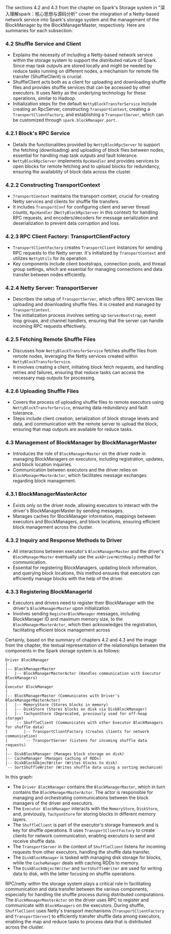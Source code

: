The sections 4.2 and 4.3 from the chapter on Spark's Storage system in "深入理解spark：核心思想与源码分析" cover the integration of a Netty-based network service into Spark's storage system and the management of the BlockManager by the BlockManagerMaster, respectively. Here are summaries for each subsection:

### 4.2 Shuffle Service and Client

- Explains the necessity of including a Netty-based network service within the storage system to support the distributed nature of Spark. Since map task outputs are stored locally and might be needed by reduce tasks running on different nodes, a mechanism for remote file transfer (ShuffleClient) is crucial.
- ShuffleClient acts both as a client for uploading and downloading shuffle files and provides shuffle services that can be accessed by other executors. It uses Netty as the underlying technology for these operations, similar to Hadoop.
- Initialization steps for the default `NettyBlockTransferService` include creating an RpcServer, constructing `TransportContext`, creating a `TransportClientFactory`, and establishing a `TransportServer`, which can be customized through `spark.blockManager.port`.

### 4.2.1 Block's RPC Service

- Details the functionalities provided by `NettyBlockRpcServer` to support the fetching (downloading) and uploading of block files between nodes, essential for handling map task outputs and fault tolerance.
- `NettyBlockRpcServer` implements `RpcHandler` and provides services to open blocks for remote fetching and to upload blocks for redundancy, ensuring the availability of block data across the cluster.

### 4.2.2 Constructing TransportContext

- `TransportContext` maintains the transport context, crucial for creating Netty services and clients for shuffle file transfers.
- It includes `TransportConf` for configuring client and server thread counts, `RpcHandler` (`NettyBlockRpcServer` in this context) for handling RPC requests, and encoders/decoders for message serialization and deserialization to prevent data corruption and loss.

### 4.2.3 RPC Client Factory: TransportClientFactory

- `TransportClientFactory` creates `TransportClient` instances for sending RPC requests to the Netty server. It's initialized by `TransportContext` and utilizes `NettyUtils` for its operation.
- Key components include client bootstraps, connection pools, and thread group settings, which are essential for managing connections and data transfer between nodes efficiently.

### 4.2.4 Netty Server: TransportServer

- Describes the setup of `TransportServer`, which offers RPC services like uploading and downloading shuffle files. It is created and managed by `TransportContext`.
- The initialization process involves setting up `ServerBootstrap`, event loop groups, and channel handlers, ensuring that the server can handle incoming RPC requests effectively.

### 4.2.5 Fetching Remote Shuffle Files

- Discusses how `NettyBlockTransferService` fetches shuffle files from remote nodes, leveraging the Netty services created within `NettyBlockTransferService`.
- It involves creating a client, initiating block fetch requests, and handling retries and failures, ensuring that reduce tasks can access the necessary map outputs for processing.

### 4.2.6 Uploading Shuffle Files

- Covers the process of uploading shuffle files to remote executors using `NettyBlockTransferService`, ensuring data redundancy and fault tolerance.
- Steps include client creation, serialization of block storage levels and data, and communication with the remote server to upload the block, ensuring that map outputs are available for reduce tasks.

### 4.3 Management of BlockManager by BlockManagerMaster

- Introduces the role of `BlockManagerMaster` on the driver node in managing BlockManagers on executors, including registration, updates, and block location inquiries.
- Communication between executors and the driver relies on `BlockManagerMasterActor`, which facilitates message exchanges regarding block management.

### 4.3.1 BlockManagerMasterActor

- Exists only on the driver node, allowing executors to interact with the driver's BlockManagerMaster by sending messages.
- Manages caches for BlockManager information, mappings between executors and BlockManagers, and block locations, ensuring efficient block management across the cluster.

### 4.3.2 Inquiry and Response Methods to Driver

- All interactions between executor's `BlockManagerMaster` and the driver's `BlockManagerMaster` eventually use the `askDriverWithReply` method for communication.
- Essential for registering BlockManagers, updating block information, and querying block locations, this method ensures that executors can efficiently manage blocks with the help of the driver.

### 4.3.3 Registering BlockManagerId

- Executors and drivers need to register their BlockManager with the driver's `BlockManagerMaster` upon initialization.
- Involves sending `RegisterBlockManager` messages, including BlockManager ID and maximum memory size, to the `BlockManagerMasterActor`, which then acknowledges the registration, facilitating efficient block management across

Certainly, based on the summary of chapters 4.2 and 4.3 and the image from the chapter, the textual representation of the relationships between the components in the Spark storage system is as follows:

```
Driver BlockManager
|
|-- BlockManagerMaster
|   |-- BlockManagerMasterActor (Handles communication with Executor BlockManagers)
|
Executor BlockManager
|
|-- BlockManagerMaster (Communicates with Driver's BlockManagerMasterActor)
|   |-- MemoryStore (Stores blocks in memory)
|   |-- DiskStore (Stores blocks on disk via DiskBlockManager)
|   |-- TachyonStore (Deprecated, previously used for off-heap storage)
|   `-- ShuffleClient (Communicates with other Executor BlockManagers for shuffle data)
|       |-- TransportClientFactory (Creates clients for network communication)
|       `-- TransportServer (Listens for incoming shuffle data requests)
|
|-- DiskBlockManager (Manages block storage on disk)
|-- CacheManager (Manages caching of RDDs)
|-- DiskBlockObjectWriter (Writes blocks to disk)
`-- SortShuffleWriter (Writes shuffle data using a sorting mechanism)
```

In this graph:

- The `Driver BlockManager` contains the `BlockManagerMaster`, which in turn contains the `BlockManagerMasterActor`. The actor is responsible for managing and orchestrating communications between the block managers of the driver and executors.
- The `Executor BlockManager` interacts with the `MemoryStore`, `DiskStore`, and, previously, `TachyonStore` for storing blocks in different memory layers.
- The `ShuffleClient` is part of the executor's storage framework and is key for shuffle operations. It uses `TransportClientFactory` to create clients for network communication, enabling executors to send and receive shuffle data.
- The `TransportServer` in the context of `ShuffleClient` listens for incoming requests from other executors, handling the shuffle data transfer.
- The `DiskBlockManager` is tasked with managing disk storage for blocks, while the `CacheManager` deals with caching RDDs to memory.
- The `DiskBlockObjectWriter` and `SortShuffleWriter` are used for writing data to disk, with the latter focusing on shuffle operations.

RPC/netty within the storage system plays a critical role in facilitating communication and data transfer between the various components, especially for handling the shuffle process during distributed computations. The `BlockManagerMasterActor` on the driver uses RPC to register and communicate with `BlockManagers` on the executors. During shuffle, `ShuffleClient` uses Netty's transport mechanisms (`TransportClientFactory` and `TransportServer`) to efficiently transfer shuffle data among executors, enabling the map and reduce tasks to process data that is distributed across the cluster.
